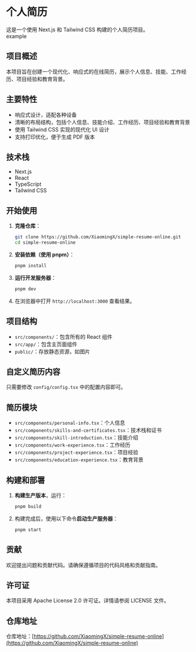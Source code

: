 # 个人简历
这是一个使用 Next.js 和 Tailwind CSS 构建的个人简历项目。  
example


## 项目概述
本项目旨在创建一个现代化、响应式的在线简历，展示个人信息、技能、工作经历、项目经验和教育背景。


## 主要特性
- 响应式设计，适配各种设备
- 清晰的布局结构，包括个人信息、技能介绍、工作经历、项目经验和教育背景
- 使用 Tailwind CSS 实现的现代化 UI 设计
- 支持打印优化，便于生成 PDF 版本


## 技术栈
- Next.js
- React
- TypeScript
- Tailwind CSS


## 开始使用
1. **克隆仓库**：
   ```bash
   git clone https://github.com/XiaomingX/simple-resume-online.git
   cd simple-resume-online
   ```

2. **安装依赖（使用 pnpm）**：
   ```bash
   pnpm install
   ```

3. **运行开发服务器**：
   ```bash
   pnpm dev
   ```

4. 在浏览器中打开 `http://localhost:3000` 查看结果。


## 项目结构
- `src/components/`：包含所有的 React 组件
- `src/app/`：包含主页面组件
- `public/`：存放静态资源，如图片


## 自定义简历内容
只需要修改 `config/config.tsx` 中的配置内容即可。


## 简历模块
- `src/components/personal-info.tsx`：个人信息
- `src/components/skills-and-certificates.tsx`：技术栈和证书
- `src/components/skill-introduction.tsx`：技能介绍
- `src/components/work-experience.tsx`：工作经历
- `src/components/project-experience.tsx`：项目经验
- `src/components/education-experience.tsx`：教育背景


## 构建和部署
1. **构建生产版本**，运行：
   ```bash
   pnpm build
   ```

2. 构建完成后，使用以下命令**启动生产服务器**：
   ```bash
   pnpm start
   ```


## 贡献
欢迎提出问题和贡献代码。请确保遵循项目的代码风格和贡献指南。


## 许可证
本项目采用 Apache License 2.0 许可证。详情请参阅 LICENSE 文件。


## 仓库地址
仓库地址：[https://github.com/XiaomingX/simple-resume-online](https://github.com/XiaomingX/simple-resume-online)